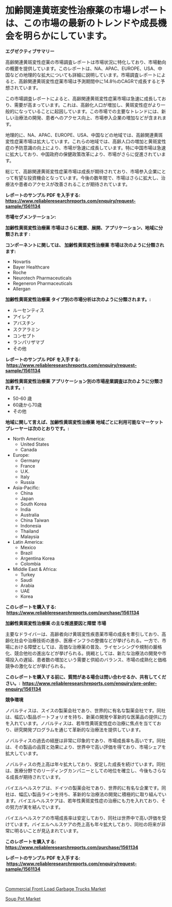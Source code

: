 <p><h1>加齢関連黄斑変性治療薬の市場レポートは、この市場の最新のトレンドや成長機会を明らかにしています。</h1></p><p><strong>エグゼクティブサマリー</strong></p>
<p><p>高齢関連黄斑変性症薬の市場調査レポートは市場状況に特化しており、市場動向の概要を提供しています。このレポートは、NA、APAC、EUROPE、USA、中国などの地理的な拡大についても詳細に説明しています。市場調査レポートによると、高齢関連黄斑変性症薬市場は予測期間中に14.8％のCAGRで成長すると予想されています。</p><p>この市場調査レポートによると、高齢関連黄斑変性症薬市場は急速に成長しており、需要が高まっています。これは、高齢化人口が増加し、黄斑変性症がより一般的になっていることに起因しています。この市場での主要なトレンドには、新しい治療法の開発、患者へのアクセス向上、市場参入企業の増加などが含まれます。</p><p>地理的に、NA、APAC、EUROPE、USA、中国などの地域では、高齢関連黄斑変性症薬市場は拡大しています。これらの地域では、高齢人口の増加と黄斑変性症の予防意識の向上により、市場が急速に成長しています。特に中国市場は急速に拡大しており、中国政府の保健政策改革により、市場がさらに促進されています。</p><p>総じて、高齢関連黄斑変性症薬市場は成長が期待されており、市場参入企業にとって有望な投資機会となっています。今後の数年間で、市場はさらに拡大し、治療法や患者のアクセスが改善されることが期待されています。</p></p>
<p><strong>レポートのサンプル PDF を入手する: <a href="https://www.reliableresearchreports.com/enquiry/request-sample/1561134">https://www.reliableresearchreports.com/enquiry/request-sample/1561134</a></strong></p>
<p><strong>市場セグメンテーション:</strong></p>
<p><strong> 加齢性黄斑変性治療薬 市場はさらに概要、展開、アプリケーション、地域に分類されます :</strong></p>
<p><strong>コンポーネントに関しては、 加齢性黄斑変性治療薬 市場は次のように分類されます: &nbsp;</strong></p>
<p><ul><li>Novartis</li><li>Bayer Healthcare</li><li>Roche</li><li>Neurotech Pharmaceuticals</li><li>Regeneron Pharmaceuticals</li><li>Allergan</li></ul></p>
<p><strong> 加齢性黄斑変性治療薬 タイプ別の市場分析は次のように分類されます。:</strong></p>
<p><ul><li>ルーセンティス</li><li>アイレア</li><li>アバスチン</li><li>スクアラミン</li><li>コンセプト</li><li>ランパリザマブ</li><li>その他</li></ul></p>
<p><strong>レポートのサンプル PDF を入手する: &nbsp;<a href="https://www.reliableresearchreports.com/enquiry/request-sample/1561134">https://www.reliableresearchreports.com/enquiry/request-sample/1561134</a></strong></p>
<p><strong> 加齢性黄斑変性治療薬 アプリケーション別の市場産業調査は次のように分類されます。:</strong></p>
<p><ul><li>50-60 歳</li><li>60歳から70歳</li><li>その他</li></ul></p>
<p><strong>地域に関して言えば、加齢性黄斑変性治療薬 地域ごとに利用可能なマーケットプレーヤーは次のとおりです。:</strong></p>
<p><ul>
    <li>
        North America:
        <ul>
            <li>United States</li>
            <li>Canada</li>
        </ul>
    </li>
    <li>
        Europe:
        <ul>
            <li>Germany</li>
            <li>France</li>
            <li>U.K.</li>
            <li>Italy</li>
            <li>Russia</li>
        </ul>
    </li>
    <li>
        Asia-Pacific:
        <ul>
            <li>China</li>
            <li>Japan</li>
            <li>South Korea</li>
            <li>India</li>
            <li>Australia</li>
            <li>China Taiwan</li>
            <li>Indonesia</li>
            <li>Thailand</li>
            <li>Malaysia</li>
        </ul>
    </li>
    <li>
        Latin America:
        <ul>
            <li>Mexico</li>
            <li>Brazil</li>
            <li>Argentina Korea</li>
            <li>Colombia</li>
        </ul>
    </li>
    <li>
        Middle East & Africa:
        <ul>
            <li>Turkey</li>
            <li>Saudi</li>
            <li>Arabia</li>
            <li>UAE</li>
            <li>Korea</li>
        </ul>
    </li>
    </ul></p>
<p><strong>このレポートを購入する: &nbsp;<a href="https://www.reliableresearchreports.com/purchase/1561134">https://www.reliableresearchreports.com/purchase/1561134</a></strong></p>
<p><strong>加齢性黄斑変性治療薬 の主な推進要因と障壁 市場</strong></p>
<p><p>主要なドライバーは、高齢者向け黄斑変性疾患薬市場の成長を牽引しており、高齢化社会や治療技術の進歩、医療インフラの整備などが挙げられる。一方で、市場における障壁としては、高価な治療薬の普及、ライセンシングや規制の厳格化、競合他社の進出などが挙げられる。挑戦としては、新たな治療法の開発や市場投入の遅延、患者数の増加という需要と供給のバランス、市場の成熟化と価格競争の激化などが挙げられる。</p></p>
<p><strong>このレポートを購入する前に、質問がある場合は問い合わせるか、共有してください。:&nbsp; <a href="https://www.reliableresearchreports.com/enquiry/pre-order-enquiry/1561134">https://www.reliableresearchreports.com/enquiry/pre-order-enquiry/1561134</a></strong></p>
<p><strong>競争環境</strong></p>
<p><p>ノバルティスは、スイスの製薬会社であり、世界的に有名な製薬会社です。同社は、幅広い製品ポートフォリオを持ち、新薬の開発や革新的な医薬品の提供に力を入れています。ノバルティスは、若年性黄斑変性症の治療に焦点を当てており、研究開発プログラムを通じて革新的な治療法を提供しています。</p><p>ノバルティスの過去の経歴は非常に印象的であり、市場成長率も高いです。同社は、その製品の品質と効果により、世界中で高い評価を得ており、市場シェアを拡大しています。</p><p>ノバルティスの売上高は年々拡大しており、安定した成長を続けています。同社は、医療分野でのリーディングカンパニーとしての地位を確立し、今後もさらなる成長が期待されています。</p><p>バイエルヘルスケアは、ドイツの製薬会社であり、世界的に有名な企業です。同社は、幅広い製品ラインを持ち、革新的な治療法の開発に積極的に取り組んでいます。バイエルヘルスケアは、若年性黄斑変性症の治療にも力を入れており、その努力が実を結んでいます。</p><p>バイエルヘルスケアの市場成長率は安定しており、同社は世界中で高い評価を受けています。バイエルヘルスケアの売上高も年々拡大しており、同社の将来が非常に明るいことが見込まれています。</p></p>
<p><strong>このレポートを購入する: &nbsp; <a href="https://www.reliableresearchreports.com/purchase/1561134">https://www.reliableresearchreports.com/purchase/1561134</a></strong></p>
<p><strong>レポートのサンプル PDF を入手する: &nbsp;<a href="https://www.reliableresearchreports.com/enquiry/request-sample/1561134">https://www.reliableresearchreports.com/enquiry/request-sample/1561134</a></strong><strong></strong></p>
<p>&nbsp;</p>
<p><p><a href="https://gratis-rainforest-2ca.notion.site/Commercial-Front-Load-Garbage-Trucks-Market-Analysis-and-Market-Size-Global-Industry-Overview-Mark-50b452316d99468ca5fbb6a4d4574400">Commercial Front Load Garbage Trucks Market</a></p><p><a href="https://github.com/santosh758595/Market-Research-Report-List-3/blob/main/soup-pot-market.md">Soup Pot Market</a></p></p>